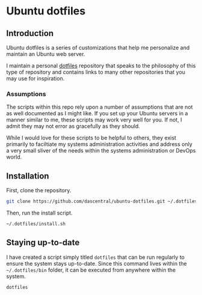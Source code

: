 # Ubuntu dotfiles

## Introduction

Ubuntu dotfiles is a series of customizations that help me personalize and maintain an Ubuntu web server.

I maintain a personal [dotfiles](https://github.com/dascentral/dotfiles) repository that speaks to the philosophy of this type of repository and contains links to many other repositories that you may use for inspiration.

### Assumptions

The scripts within this repo rely upon a number of assumptions that are not as well documented as I might like. If you set up your Ubuntu servers in a manner similar to me, these scripts may work very well for you. If not, I admit they may not error as gracefully as they should.

While I would love for these scripts to be helpful to others, they exist primarily to faciltiate my systems administration activities and address only a very small sliver of the needs within the systems administration or DevOps world.

## Installation

First, clone the repository.

```bash
git clone https://github.com/dascentral/ubuntu-dotfiles.git ~/.dotfiles
```

Then, run the install script.

```bash
~/.dotfiles/install.sh
```

## Staying up-to-date

I have created a script simply titled `dotfiles` that can be run regularly to ensure the system stays up-to-date. Since this command lives within the `~/.dotfiles/bin` folder, it can be executed from anywhere within the system.

```bash
dotfiles
```
